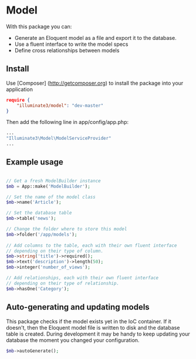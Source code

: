 Model
=====
With this package you can:

* Generate an Eloquent model as a file and export it to the database.
* Use a fluent interface to write the model specs
* Define cross relationships between models


## Install
Use [Composer] (http://getcomposer.org) to install the package into your application
```json
require {
    "illuminate3/model": "dev-master"
}
```

Then add the following line in app/config/app.php:
```php
...
"Illuminate3\Model\ModelServiceProvider"
...
```

## Example usage
```php

// Get a fresh ModelBuilder instance
$mb = App::make('ModelBuilder');

// Set the name of the model class
$mb->name('Article');

// Set the database table
$mb->table('news');

// Change the folder where to store this model
$mb->folder('/app/models');
   
// Add columns to the table, each with their own fluent interface
// depending on their type of column.
$mb->string('title')->required();
$mb->text('description')->length(50);
$mb->integer('number_of_views');

// Add relationships, each with their own fluent interface
// depending on their type of relationship.
$mb->hasOne('Category');
```

## Auto-generating and updating models
This package checks if the model exists yet in the IoC container.
If it doesn't, then the Eloquent model file is written to disk and the database table is created.
During development it may be handy to keep updating your database the moment you changed your configuration.

```php
$mb->autoGenerate();
```
